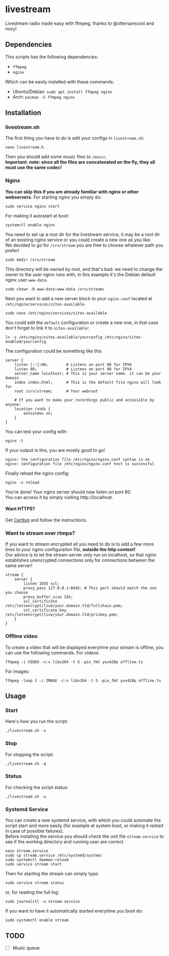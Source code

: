 # livestream
Livestream radio made easy with ffmpeg, thanks to @ottersarecool and noxy!

## Dependencies
This scripts has the following dependencies:
- `ffmpeg`
- `nginx`

Which can be easily installed with these commands:
- Ubuntu/Debian: `sudo apt install ffmpeg nginx`
- Arch: `pacman -S ffmpeg nginx`

## Installation
### livestream.sh
The first thing you have to do is edit your configs in `livestream.sh`:
```shell
nano livestream.h
```
Then you should add some music files to `/music`.  
**Important: note: since all the files are concatenated on the fly, they all must
use the same codec!**

### Nginx
**You can skip this if you are already familiar with nginx or other
webservers.**
For starting nginx you simply do:
```shell
sudo service nginx start
```
For making it autostart at boot:
```shell
systemctl enable nginx
```
You need to set up a root dir for the livestream service, it may be a root dir
of an existing nginx service or you could create a new one as you like.  
We decided to go for `/srv/stream` you are free to choose whatever path you
prefer!
```shell
sudo mkdir /srv/stream
```
This directory will be owned by root, and that's bad: we need to change the
owner to the user nginx runs with, in this example it's the Debian default nginx
user `www-data`.
```shell
sudo chown -R www-data:www-data /srv/stream/
```
Next you want to add a new server block to your `nginx.conf` located at
`/etc/nginx/services/sites-available`.
```shell
sudo nano /etc/nginx/services/sites-available
```
You could edit the `default` configuration or create a new one, in that case
don't forget to link it to `sites-available`:
```shell
ln -s /etc/nginx/sites-available/yourconfig /etc/nginx/sites-enabled/yourconfig
```
The configuration could be something like this
```
server {
    listen [::]:80;        # Listens on port 80 for IPV6
    listen 80;             # Listens on port 80 for IPV4
    server_name localhost; # This is your server name. it can be your domain
    index index.html;      # This is the default file nginx will look for
    root /srv/stream;      # Your webroot

    # If you want to make your recordings public and accessible by anyone:
    location /vods {
        autoindex on;
    }
}
```
You can test your config with:
```shell
nginx -t
```
If your output is this, you are mostly good to go!
```
nginx: the configuration file /etc/nginx/nginx.conf syntax is ok
nginx: configuration file /etc/nginx/nginx.conf test is successful
```
Finally reload the nginx config:
```shell
nginx -s reload
```
You're done! Your nginx server should now listen on port 80.  
You can access it by simply visiting http://localhost.  

#### Want HTTPS?
Get [Certbot](https://certbot.eff.org/instructions) and follow the
instructions.  

### Want to stream over rtmps?
If you want to stream encrypted all you need to do is to add a few more lines to
your nginx configuraiton file, **outside the http context!**  
Our advice is to let the stream server only run on localhost, so that nginx
establishes unencrypted connections only for connections between the same
server!
```
stream {
    server {
        listen 1935 ssl;
        proxy_pass 127.0.0.1:6645; # This port should match the one you choose
        proxy_buffer_size 32k;
        ssl_certificate /etc/letsencrypt/live/your.domain.tld/fullchain.pem;
        ssl_certificate_key /etc/letsencrypt/live/your.domain.tld/privkey.pem;
    }
}
```
### Offline video
To create a video that will be displayed everytime your stream is offline, you
can use the following commands.
For videos:
```shell
ffmpeg -i VIDEO -c:v libx264 -t 5 -pix_fmt yuv420p offline.ts 
```
For images:
```shell
ffmpeg -loop 1 -i IMAGE -c:v libx264 -t 5 -pix_fmt yuv420p offline.ts 
```

## Usage
### Start
Here's how you run the script:
```shell
./livestream.sh -s
```
### Stop
For stopping the script:
```shell
./livestream.sh -q
```
### Status
For checking the script status:
```shell
./livestream.sh -u
```
### Systemd Service
You can create a new systemd service, with which you could automate the script
start and more easily (for example at system boot, or making it restart in case
of possible failures).  
Before installing the service you should check the unit file `stream.service` to
see if the working directory and running user are correct.  
```shell
nano stream.service
sudo cp stream.service /etc/systemd/system/
sudo systemctl daemon-reload
sudo service stream start
```
Then for starting the stream can simply type:
```shell
sudo service stream status
```
or, for reading the full log:
```shell
sudo journalctl -u stream.service
```
If you want to have it automatically started everytime you boot do:
```shell
sudo systemctl enable stream
```

## TODO
- [ ] Music queue

